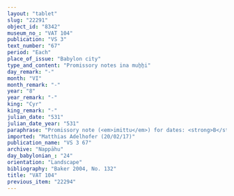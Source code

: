 ```yaml
---
layout: "tablet"
slug: "22291"
object_id: "8342"
museum_no_: "VAT 104"
publication: "VS 3"
text_number: "67"
period: "Each"
place_of_issue: "Babylon city"
type_and_content: "Promissory notes ina muẖẖi"
day_remark: "-"
month: "VI"
month_remark: "-"
year: "8"
year_remark: "-"
king: "Cyr"
king_remark: "-"
julian_date: "531"
julian_date_year: "531"
paraphrase: "Promissory note (<em>imittu</em>) for dates: <strong>B</strong> owes to <strong><sup>f</sup>A<sub>1</sub></strong> and <strong><sup>f</sup>A<sub>2</sub></strong> [x+]2;3.2 kor of dates, impost (<em>imittu</em>) of the harvest of their field in Kār-Ta&scaron;mētu, of which 2/3 is the share of <strong><sup>f</sup>A<sub>1</sub></strong>. He is to pay in Arahsamnu (VIII) 20;1 kor of dates in the <em>ma&scaron;īhu</em>-measure of 1 PI, together with various date-palm products of which only a [container of pressed] dates ([<em>darī</em>]<em>ku</em>) is still legible. 1 witness and the scribe (Bēl-ahhē-iddin/&Scaron;ūzubu//Kānik-bābi). Addendum written inbetween the indication of the witness and the scribe: the levy of the agricultural supervisor (<em>gugallūtu</em>?) and the guard&rsquo;s fee (<em>kādu</em>) are unpaid.<br /> &nbsp;<br /> <strong><sup>f</sup></strong><strong>A<sub>1</sub></strong> = <sup>f</sup>Ina-Esagil-ram&acirc;t(initial ina was erased)/Balāṭu//Egibi; <strong><sup>f</sup>A<sub>2</sub></strong> = <sup>f</sup>Gigītu/Balāṭu//Egibi (sister of <strong><sup>f</sup>A<sub>1</sub></strong>); <strong>B</strong> = Arad-Nergal/Nab&ucirc;-muqqu-elip//Egibi<br /> &nbsp;"
imported: "Matthias Adelhofer (20/02/17)"
publication_name: "VS 3 67"
archive: "Nappāhu"
day_babylonian_: "24"
orientation: "Landscape"
bibliography: "Baker 2004, No. 132"
title: "VAT 104"
previous_item: "22294"
---
```

